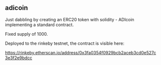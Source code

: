 ## adicoin

Just dabbling by creating an ERC20 token with solidity - ADIcoin implementing a standard contract.

Fixed supply of 1000.

Deployed to the rinkeby testnet, the contract is visible here:

https://rinkeby.etherscan.io/address/0x3fa0354f0929bcb2aceb3cd0e527c3e3f2e9bdcc


